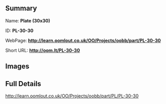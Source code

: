 

## Summary
 
Name: __Plate (30x30)__

ID: __PL-30-30__

WebPage: __http://learn.oomlout.co.uk/OO/Projects/oobb/part/PL-30-30__

Short URL: __http://oom.lt/PL-30-30__


## Images




## Full Details

 http://learn.oomlout.co.uk/OO/Projects/oobb/part/PL/PL-30-30

